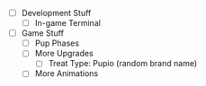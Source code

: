 - [ ] Development Stuff
  - [ ] In-game Terminal
- [ ] Game Stuff
  - [ ] Pup Phases
  - [ ] More Upgrades
    - [ ] Treat Type: Pupio (random brand name)
  - [ ] More Animations
